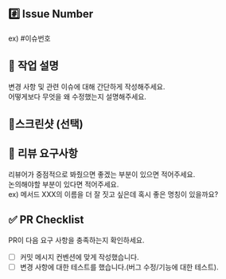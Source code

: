 ## #️⃣ Issue Number

ex) #이슈번호

## 📝 작업 설명

변경 사항 및 관련 이슈에 대해 간단하게 작성해주세요.   
어떻게보다 무엇을 왜 수정했는지 설명해주세요.

## 📸스크린샷 (선택)   

## 💬 리뷰 요구사항

리뷰어가 중점적으로 봐줬으면 좋겠는 부분이 있으면 적어주세요.   
논의해야할 부분이 있다면 적어주세요.   
ex) 메서드 XXX의 이름을 더 잘 짓고 싶은데 혹시 좋은 명칭이 있을까요?

## ✅ PR Checklist

PR이 다음 요구 사항을 충족하는지 확인하세요.

- [ ] 커밋 메시지 컨벤션에 맞게 작성했습니다.
- [ ] 변경 사항에 대한 테스트를 했습니다.(버그 수정/기능에 대한 테스트).
